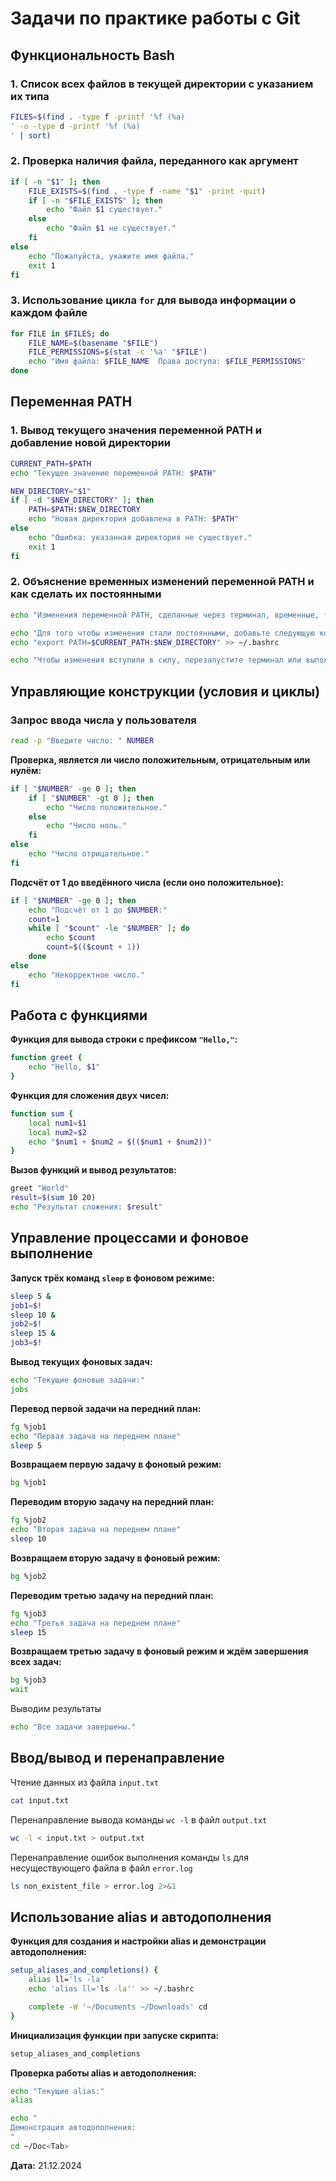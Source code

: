# Задачи по практике работы с Git

## Функциональность Bash

### 1. Список всех файлов в текущей директории с указанием их типа
```bash
FILES=$(find . -type f -printf '%f (%a)
' -o -type d -printf '%f (%a)
' | sort)
```

### 2. Проверка наличия файла, переданного как аргумент
```bash
if [ -n "$1" ]; then
    FILE_EXISTS=$(find . -type f -name "$1" -print -quit)
    if [ -n "$FILE_EXISTS" ]; then
        echo "Файл $1 существует."
    else
        echo "Файл $1 не существует."
    fi
else
    echo "Пожалуйста, укажите имя файла."
    exit 1
fi
```

### 3. Использование цикла `for` для вывода информации о каждом файле
```bash
for FILE in $FILES; do
    FILE_NAME=$(basename "$FILE")
    FILE_PERMISSIONS=$(stat -c '%a' "$FILE")
    echo "Имя файла: $FILE_NAME  Права доступа: $FILE_PERMISSIONS"
done
```

## Переменная PATH

### 1. Вывод текущего значения переменной PATH и добавление новой директории
```bash
CURRENT_PATH=$PATH
echo "Текущее значение переменной PATH: $PATH"

NEW_DIRECTORY="$1"
if [ -d "$NEW_DIRECTORY" ]; then
    PATH=$PATH:$NEW_DIRECTORY
    echo "Новая директория добавлена в PATH: $PATH"
else
    echo "Ошибка: указанная директория не существует."
    exit 1
fi
```

### 2. Объяснение временных изменений переменной PATH и как сделать их постоянными
```bash
echo "Изменения переменной PATH, сделанные через терминал, временные, так как они действуют только для текущего сеанса оболочки."

echo "Для того чтобы изменения стали постоянными, добавьте следующую команду в файл .bashrc:"
echo "export PATH=$CURRENT_PATH:$NEW_DIRECTORY" >> ~/.bashrc

echo "Чтобы изменения вступили в силу, перезапустите терминал или выполните команду: source ~/.bashrc"
```

## Управляющие конструкции (условия и циклы)

### Запрос ввода числа у пользователя
```bash
read -p "Введите число: " NUMBER
```

**Проверка, является ли число положительным, отрицательным или нулём:**
```bash
if [ "$NUMBER" -ge 0 ]; then
    if [ "$NUMBER" -gt 0 ]; then
        echo "Число положительное."
    else
        echo "Число ноль."
    fi
else
    echo "Число отрицательное."
fi
```

**Подсчёт от 1 до введённого числа (если оно положительное):**
```bash
if [ "$NUMBER" -ge 0 ]; then
    echo "Подсчёт от 1 до $NUMBER:"
    count=1
    while [ "$count" -le "$NUMBER" ]; do
        echo $count
        count=$(($count + 1))
    done
else
    echo "Некорректное число."
fi
```

## Работа с функциями

**Функция для вывода строки с префиксом `"Hello,"`:**
```bash
function greet {
    echo "Hello, $1"
}
```

**Функция для сложения двух чисел:**
```bash
function sum {
    local num1=$1
    local num2=$2
    echo "$num1 + $num2 = $(($num1 + $num2))"
}
```

**Вызов функций и вывод результатов:**
```bash
greet "World"
result=$(sum 10 20)
echo "Результат сложения: $result"
```

## Управление процессами и фоновое выполнение

**Запуск трёх команд `sleep` в фоновом режиме:**
```bash
sleep 5 &
job1=$!
sleep 10 &
job2=$!
sleep 15 &
job3=$!
```

**Вывод текущих фоновых задач:**
```bash
echo "Текущие фоновые задачи:"
jobs
```

**Перевод первой задачи на передний план:**
```bash
fg %job1
echo "Первая задача на переднем плане"
sleep 5
```

**Возвращаем первую задачу в фоновый режим:**
```bash
bg %job1
```

**Переводим вторую задачу на передний план:**
```bash
fg %job2
echo "Вторая задача на переднем плане"
sleep 10
```

**Возвращаем вторую задачу в фоновый режим:**
```bash
bg %job2
```

**Переводим третью задачу на передний план:**
```bash
fg %job3
echo "Третья задача на переднем плане"
sleep 15
```

**Возвращаем третью задачу в фоновый режим и ждём завершения всех задач:**
```bash
bg %job3
wait
```

Выводим результаты
```bash
echo "Все задачи завершены."
```

## Ввод/вывод и перенаправление

Чтение данных из файла `input.txt`
```bash
cat input.txt
```

Перенаправление вывода команды `wc -l` в файл `output.txt`
```bash
wc -l < input.txt > output.txt
```

Перенаправление ошибок выполнения команды `ls` для несуществующего файла в файл `error.log`
```bash
ls non_existent_file > error.log 2>&1
```

## Использование alias и автодополнения

**Функция для создания и настройки alias и демонстрации автодополнения:**
```bash
setup_aliases_and_completions() {
    alias ll='ls -la'
    echo 'alias ll='ls -la'' >> ~/.bashrc

    complete -W '~/Documents ~/Downloads' cd
}
```

**Инициализация функции при запуске скрипта:**
```bash
setup_aliases_and_completions
```

**Проверка работы alias и автодополнения:**
```bash
echo "Текущие alias:"
alias

echo "
Демонстрация автодополнения:
"
cd ~/Doc<Tab>
```

**Дата:** 21.12.2024
